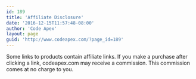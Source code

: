 ```yaml
---
id: 189
title: 'Affiliate Disclosure'
date: '2016-12-15T11:57:48-08:00'
author: 'Code Apex'
layout: page
guid: 'http://www.codeapex.com/?page_id=189'
---
```


Some links to products contain affiliate links. If you make a purchase after clicking a link, codeapex.com may receive a commission. This commission comes at no charge to you.